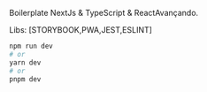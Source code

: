 Boilerplate NextJs & TypeScript & ReactAvançando.

Libs: [STORYBOOK,PWA,JEST,ESLINT]



```bash
npm run dev
# or
yarn dev
# or
pnpm dev
```


